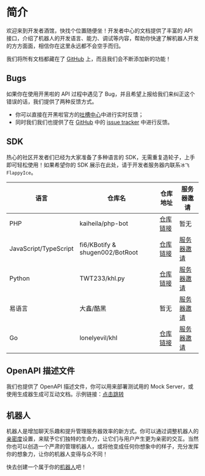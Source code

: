 # 简介

欢迎来到开发者酒馆，快找个位置随便坐！开发者中心的文档提供了丰富的 API 接口，介绍了机器人的开发语言、能力、调试等内容，帮助你快速了解机器人开发的方方面面，相信你在这里永远都不会空手而归。

我们将所有文档都藏在了 [GitHub](https://github.com/kaiheila/api-docs) 上，而且我们会不断添加新的功能！

## Bugs

如果你在使用开黑啦的 API 过程中遇见了 Bug，并且希望上报给我们来纠正这个错误的话，我们提供了两种反馈方式。

- 你可以直接在开黑啦官方的[吐槽中心](https://kaihei.co/MqWk5H)中进行实时反馈；
- 同时我们我们也提供了在 [GitHub](https://github.com/kaiheila/api-docs) 中的 [issue tracker](https://github.com/kaiheila/api-docs) 中进行反馈。

## SDK

热心的社区开发者们已经为大家准备了多种语言的 SDK，无需重复造轮子，上手即可轻松使用！如果希望你的 SDK 展示在此处，请于开发者服务器内联系`冰飞FlappyIce`。

| 语言                  | 仓库名                          | 仓库地址                                        | 服务器邀请                             |
| --------------------- | ------------------------------- | ----------------------------------------------- | -------------------------------------- |
| PHP                   | kaiheila/php-bot                | [仓库链接](https://github.com/kaiheila/php-bot) | 暂无                                   |
| JavaScript/TypeScript | fi6/KBotify & shugen002/BotRoot | [仓库链接](https://github.com/fi6/kBotify)      | [服务器邀请](https://kaihei.co/GO6qHj) |
| Python                | TWT233/khl.py                   | [仓库链接](https://github.com/TWT233/khl.py)    | [服务器邀请](https://kaihei.co/JJE0Es) |
| 易语言                | 大鑫/酷黑                       | 暂无                                            | [服务器邀请](https://kaihei.co/GymA7P) |
| Go                    | lonelyevil/khl                  | [仓库链接](https://github.com/lonelyevil/khl)   | [服务器邀请](https://kaihei.co/r5s1WO) |

## OpenAPI 描述文件

我们也提供了 OpenAPI 描述文件，你可以用来部署测试用的 Mock Server，或使用生成器生成可互动文档。示例链接：[点击跳转](https://fi6.github.io/kaiheila-api-docs/oas/rapidoc-view.html)

## 机器人

机器人是增加聊天乐趣和提升管理服务器效率的新方式。你可以通过调整机器人的[亲密度](https://developer.kaiheila.cn/bot)设置，来赋予它们独特的生命力，让它们与用户产生更为亲密的交互。当然你也可以创造一个严肃的管理机器人，或将他变成任何你想象中的样子，充分发挥你的想象力，让你的机器人变得与众不同！

快去创建一个属于你的[机器人](https://developer.kaiheila.cn/bot)吧！

